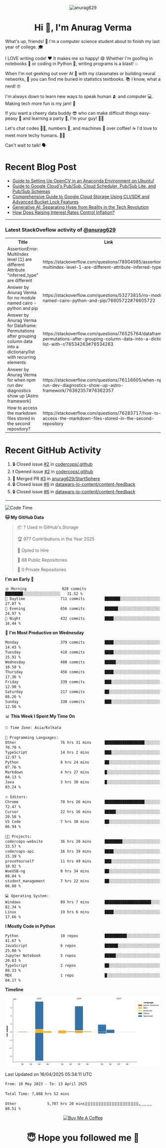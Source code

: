 

<p align="center"> <img src="https://komarev.com/ghpvc/?username=anurag629&label=Profile%20views&color=0e75b6&style=flat" alt="anurag629" /> </p>

<h1 align="center">Hi 👋, I'm Anurag Verma</h1>

What's up, friends! 👋 I'm a computer science student about to finish my last year of college. 🎓

I LOVE writing code! ❤️ It makes me so happy! 😄 Whether I'm goofing in notebooks 📓 or coding in Python 🐍, writing programs is a blast! 💥

When I'm not geeking out over AI 🤖 with my classmates or building neural networks, 🧠 you can find me buried in statistics textbooks. 📚 I know, what a nerd! 🤓

I'm always down to learn new ways to speak human 🫂 and computer 💻. Making tech more fun is my jam! 🍇

If you want a cheery data buddy 😎 who can make difficult things easy-peasy 🥝 and learning a party 🎉, I'm your guy! 🙋‍♂️

Let's chat codes 👨‍💻, numbers 🧮, and machines 🤖 over coffee! ☕ I'd love to meet more techy humans. 💁‍♂️

Can't wait to talk! 🗣️

# Recent Blog Post

<!-- BLOG-POST-LIST:START -->
- [Guide to Setting Up OpenCV in an Anaconda Environment on Ubuntu!](https://codercops.tech/blog/computer-vision-bootcamp/Guide-to-Setting-Up-OpenCV-in-an-Anaconda-Environment-on-Ubuntu!)
- [Guide to Google Cloud&#39;s Pub/Sub, Cloud Scheduler, Pub/Sub Lite, and Pub/Sub Schemas](https://codercops.tech/blog/google-cloud/Google-Clouds-Pub-Sub-Cloud-Scheduler-Pub-Sub-Lite-and-Pub-Sub-Schemas)
- [Comprehensive Guide to Google Cloud Storage Using CLI/SDK and Advanced Bucket Lock Features](https://codercops.tech/blog/google-cloud/Google-Cloud-Storage-Using-CLI-SDK-and-Advanced-Bucket-Lock-Features)
- [Generative AI: Separating Hype from Reality in the Tech Revolution](https://codercops.tech/blog/tech-latest-updates/generative-ai-seperating-hype-from-reality-in-the-tech-revolution)
- [How Does Raising Interest Rates Control Inflation?](https://codercops.tech/blog/startup-unicorn/how-does-raising-interest-rates-control-inflation)
<!-- BLOG-POST-LIST:END -->

---

### Latest StackOveflow activity of [@anurag629](https://github.com/anurag629)
<table>
  <tr><th>Title</th><th>Link</th></tr>
  <!-- STACKOVERFLOW:START --><tr><td>AssertionError: MultiIndex level [1] are different Attribute &quot;inferred_type&quot; are different</td><td>https://stackoverflow.com/questions/78904985/assertionerror-multiindex-level-1-are-different-attribute-inferred-type-are</td></tr><tr><td>Answer by Anurag Verma for no module named cairo - python and pip</td><td>https://stackoverflow.com/questions/53273815/no-module-named-cairo-python-and-pip/76605722#76605722</td></tr><tr><td>Answer by Anurag Verma for Dataframe: Permutations after grouping column data into a dictionary/list with recurring elements</td><td>https://stackoverflow.com/questions/76525764/dataframe-permutations-after-grouping-column-data-into-a-dictionary-list-with-r/76534263#76534263</td></tr><tr><td>Answer by Anurag Verma for when npm run dev diagnostics show up [Astro framework]</td><td>https://stackoverflow.com/questions/76116605/when-npm-run-dev-diagnostics-show-up-astro-framework/76362357#76362357</td></tr><tr><td>How to access the markdown files stored in the second repository?</td><td>https://stackoverflow.com/questions/76283717/how-to-access-the-markdown-files-stored-in-the-second-repository</td></tr><!-- STACKOVERFLOW:END -->
</table>

# Recent GitHub Activity
<!--START_SECTION:activity-->
1. 🔒 Closed issue [#2](https://github.com/codercops/.github/issues/2) in [codercops/.github](https://github.com/codercops/.github)
2. ❗ Opened issue [#2](https://github.com/codercops/.github/issues/2) in [codercops/.github](https://github.com/codercops/.github)
3. 🎉 Merged PR [#3](https://github.com/anurag629/StartSphere/pull/3) in [anurag629/StartSphere](https://github.com/anurag629/StartSphere)
4. 🔒 Closed issue [#6](https://github.com/datawars-io-content/content-feedback/issues/6) in [datawars-io-content/content-feedback](https://github.com/datawars-io-content/content-feedback)
5. 🔒 Closed issue [#6](https://github.com/datawars-io-content/content-feedback/issues/6) in [datawars-io-content/content-feedback](https://github.com/datawars-io-content/content-feedback)
<!--END_SECTION:activity-->

---

<!--START_SECTION:waka-->
![Code Time](http://img.shields.io/badge/Code%20Time-7%2C104%20hrs%2044%20mins-blue)

**🐱 My GitHub Data** 

> 📦 ? Used in GitHub's Storage 
 > 
> 🏆 977 Contributions in the Year 2025
 > 
> 💼 Opted to Hire
 > 
> 📜 88 Public Repositories 
 > 
> 🔑 0 Private Repositories 
 > 
**I'm an Early 🐤** 

```text
🌞 Morning                828 commits         ████████░░░░░░░░░░░░░░░░░   31.52 % 
🌆 Daytime                711 commits         ███████░░░░░░░░░░░░░░░░░░   27.07 % 
🌃 Evening                656 commits         ██████░░░░░░░░░░░░░░░░░░░   24.97 % 
🌙 Night                  432 commits         ████░░░░░░░░░░░░░░░░░░░░░   16.44 % 
```
📅 **I'm Most Productive on Wednesday** 

```text
Monday                   379 commits         ████░░░░░░░░░░░░░░░░░░░░░   14.43 % 
Tuesday                  418 commits         ████░░░░░░░░░░░░░░░░░░░░░   15.91 % 
Wednesday                488 commits         █████░░░░░░░░░░░░░░░░░░░░   18.58 % 
Thursday                 456 commits         ████░░░░░░░░░░░░░░░░░░░░░   17.36 % 
Friday                   339 commits         ███░░░░░░░░░░░░░░░░░░░░░░   12.90 % 
Saturday                 217 commits         ██░░░░░░░░░░░░░░░░░░░░░░░   08.26 % 
Sunday                   330 commits         ███░░░░░░░░░░░░░░░░░░░░░░   12.56 % 
```


📊 **This Week I Spent My Time On** 

```text
🕑︎ Time Zone: Asia/Kolkata

💬 Programming Languages: 
Other                    76 hrs 31 mins      ██████████████████░░░░░░░   70.70 % 
TypeScript               14 hrs 2 mins       ███░░░░░░░░░░░░░░░░░░░░░░   12.97 % 
Python                   8 hrs 24 mins       ██░░░░░░░░░░░░░░░░░░░░░░░   07.76 % 
Markdown                 4 hrs 27 mins       █░░░░░░░░░░░░░░░░░░░░░░░░   04.13 % 
Java                     3 hrs 30 mins       █░░░░░░░░░░░░░░░░░░░░░░░░   03.24 % 

🔥 Editors: 
Chrome                   78 hrs 26 mins      ██████████████████░░░░░░░   72.47 % 
Cursor                   22 hrs 16 mins      █████░░░░░░░░░░░░░░░░░░░░   20.58 % 
VS Code                  7 hrs 30 mins       ██░░░░░░░░░░░░░░░░░░░░░░░   06.94 % 

🐱‍💻 Projects: 
codercops-website        36 hrs 20 mins      ████████░░░░░░░░░░░░░░░░░   33.57 % 
codercops-api            16 hrs 39 mins      ████░░░░░░░░░░░░░░░░░░░░░   15.39 % 
proveYourself            11 hrs 49 mins      ███░░░░░░░░░░░░░░░░░░░░░░   10.92 % 
WoeUSB-ng                9 hrs 34 mins       ██░░░░░░░░░░░░░░░░░░░░░░░   08.84 % 
student_management       7 hrs 22 mins       ██░░░░░░░░░░░░░░░░░░░░░░░   06.80 % 

💻 Operating System: 
Windows                  89 hrs 7 mins       █████████████████████░░░░   82.34 % 
Linux                    19 hrs 6 mins       ████░░░░░░░░░░░░░░░░░░░░░   17.66 % 
```

**I Mostly Code in Python** 

```text
Python                   10 repos            ██████████░░░░░░░░░░░░░░░   41.67 % 
JavaScript               6 repos             ██████░░░░░░░░░░░░░░░░░░░   25.00 % 
Jupyter Notebook         5 repos             █████░░░░░░░░░░░░░░░░░░░░   20.83 % 
TypeScript               2 repos             ██░░░░░░░░░░░░░░░░░░░░░░░   08.33 % 
MDX                      1 repo              █░░░░░░░░░░░░░░░░░░░░░░░░   04.17 % 
```



**Timeline**

![Lines of Code chart](https://raw.githubusercontent.com/anurag629/anurag629/main/assets/bar_graph.png)


 Last Updated on 16/04/2025 05:34:11 UTC
<!--END_SECTION:waka-->

<!--START_SECTION:waka-simple-->

```text
From: 10 May 2023 - To: 13 April 2025

Total Time: 7,088 hrs 52 mins

Other              5,707 hrs 20 mins⣿⣿⣿⣿⣿⣿⣿⣿⣿⣿⣿⣿⣿⣿⣿⣿⣿⣿⣿⣿⣄⣀⣀⣀⣀   80.51 %
```

<!--END_SECTION:waka-simple-->

<p align="center"> 
<a href="https://www.buymeacoffee.com/anurag629" target="_blank"><img src="https://cdn.buymeacoffee.com/buttons/default-orange.png" alt="Buy Me A Coffee" height="60" width="250"></a>
</p>


<h1 align="center"> 😇 Hope you followed me 🥰  </h1>
